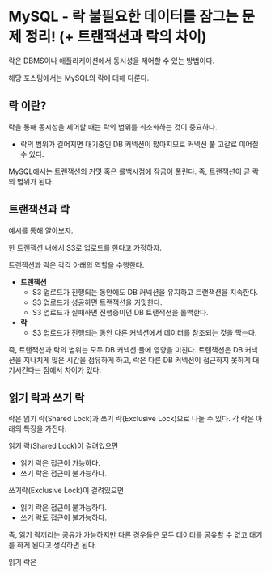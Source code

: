 # MySQL - 락 불필요한 데이터를 잠그는 문제 정리! (+ 트랜잭션과 락의 차이)

락은 DBMS이나 애플리케이션에서 동시성을 제어할 수 있는 방법이다.

해당 포스팅에서는 MySQL의 락에 대해 다룬다.

## 락 이란?

락을 통해 동시성을 제어할 때는 락의 범위를 최소화하는 것이 중요하다.

- 락의 범위가 길어지면 대기중인 DB 커넥션이 많아지므로 커넥션 풀 고갈로 이어질 수 있다.

MySQL에서는 트랜잭션의 커밋 혹은 롤백시점에 잠금이 풀린다. 즉, 트랜잭션이 곧 락의 범위가 된다.

## 트랜잭션과 락

예시를 통해 알아보자.

한 트랜잭션 내에서 S3로 업로드를 한다고 가정하자.

트랜잭션과 락은 각각 아래의 역할을 수행한다.
- **트랜잭션**
  - S3 업로드가 진행되는 동안에도 DB 커넥션을 유지하고 트랜잭션을 지속한다. 
  - S3 업로드가 성공하면 트랜잭션을 커밋한다. 
  - S3 업로드가 실패하면 진행중이던 DB 트랜잭션을 롤백한다.
- **락**
  - S3 업로드가 진행되는 동안 다른 커넥션에서 데이터를 참조되는 것을 막는다.

즉, 트랜잭션과 락의 범위는 모두 DB 커넥션 풀에 영향을 미친다. 트랜잭션은 DB 커넥션을 지나치게 많은 시간을 점유하게 하고, 락은 다른 DB 커넥션이 접근하지 못하게 대기시킨다는 점에서 차이가 있다.

## 읽기 락과 쓰기 락

락은 읽기 락(Shared Lock)과 쓰기 락(Exclusive Lock)으로 나눌 수 있다. 각 락은 아래의 특징을 가진다.

읽기 락(Shared Lock)이 걸려있으면
- 읽기 락은 접근이 가능하다.
- 쓰기 락은 접근이 불가능하다.

쓰기락(Exclusive Lock)이 걸려있으면
- 읽기 락은 접근이 불가능하다.
- 쓰기 락도 접근이 불가능하다.

즉, 읽기 락끼리는 공유가 가능하지만 다른 경우들은 모두 데이터를 공유할 수 없고 대기를 하게 된다고 생각하면 된다.

읽기 락은